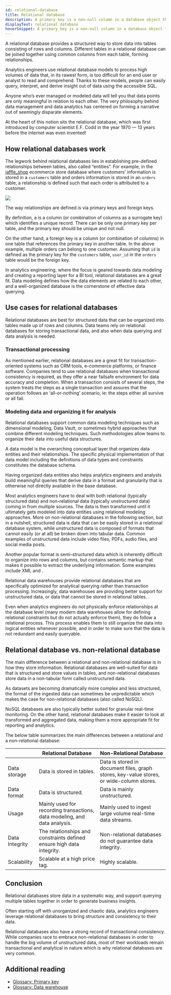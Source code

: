 ```yaml
---
id: relational-database
title: Relational database
description: A primary key is a non-null column in a database object that uniquely identifies each row. Primary keys take the form of a natural or surrogate key.
displayText: relational database
hoverSnippet: A primary key is a non-null column in a database object that uniquely identifies each row.
---
```


<head>
  <title>Primary key in SQL (AKA Constraints) — dbt Labs</title>
</head>

A relational database provides a structured way to store data into <Term id="table">tables</Term> consisting of rows and columns. Different tables in a relational database can be joined together using common columns from each table, forming relationships.

Analytics engineers use relational database models to process high volumes of data that, in its rawest form, is too difficult for an end user or analyst to read and comprehend. Thanks to these models, people can easily query, interpret, and derive insight out of data using the accessible SQL. 

Anyone who’s ever managed or modeled data will tell you that data points are only meaningful in relation to each other. The very philosophy behind data management and data analytics has centered on forming a narrative out of seemingly disparate elements. 

At the heart of this notion sits the relational database, which was first introduced by computer scientist E.F. Codd in the year 1970 — 13 years before the internet was even invented! 

## How relational databases work

The legwork behind relational databases lies in establishing pre-defined relationships between tables, also called “entities”. For example, in the [jaffle_shop](https://github.com/dbt-labs/jaffle_shop) ecommerce store database where customers’ information is stored in a `customers` table and orders information is stored in an `orders` table, a relationship is defined such that each order is attributed to a customer.

![](/img/docs/terms/relational-database/relation.png)

The way relationships are defined is via primary keys and foreign keys. 

By definition, a <Term id="primary-key" /> is a column (or combination of columns as a surrogate key) which identifies a unique record. There can be only one primary key per table, and the primary key should be unique and not null. 

On the other hand, a foreign key is a column (or combination of columns) in one table that references the primary key in another table. In the above example, multiple orders can belong to one customer. Assuming that `id` is defined as the primary key for the `customers` table, `user_id` in the `orders` table would be the foreign key. 

In analytics engineering, where the focus is geared towards data modeling and creating a reporting layer for a BI tool, relational databases are a great fit. Data modeling defines how the data elements are related to each other, and a well-organized database is the cornerstone of effective data querying.

## Use cases for relational databases

Relational databases are best for structured data that can be organized into tables made up of rows and columns. Data teams rely on relational databases for storing transactional data, and also when data querying and data analysis is needed.

### Transactional processing

As mentioned earlier, relational databases are a great fit for transaction-oriented systems such as CRM tools, e-commerce platforms, or finance software. Companies tend to use relational databases when transactional consistency is required, as they offer a near failsafe environment for data accuracy and completion. When a transaction consists of several steps, the system treats the steps as a single transaction and assures that the operation follows an ‘all-or-nothing’ scenario, ie: the steps either all survive or all fail.

### Modeling data and organizing it for analysis

Relational databases support common data modeling techniques such as dimensional modeling, Data Vault, or sometimes hybrid approaches that combine different modeling techniques. Such methodologies allow teams to organize their data into useful data structures. 

A data model is the overarching conceptual layer that organizes data entities and their relationships. The specific physical implementation of that data model including the definitions of data types and constraints constitutes the database schema. 

Having organized data entities also helps analytics engineers and analysts build meaningful queries that derive data in a format and granularity that is otherwise not directly available in the base database.

Most analytics engineers have to deal with both relational (typically structured data) and non-relational data (typically unstructured data) coming in from multiple sources. The data is then transformed until it ultimately gets modeled into data entities using relational modeling approaches. More on non-relational databases in the following section, but in a nutshell, structured data is data that can be easily stored in a relational database system, while unstructured data is composed of formats that cannot easily (or at all) be broken down into tabular data. Common examples of unstructured data include video files, PDFs, audio files, and social media posts. 

Another popular format is semi-structured data which is inherently difficult to organize into rows and columns, but contains semantic markup that makes it possible to extract the underlying information. Some examples include XML and <Term id ="json" />.

Relational data warehouses provide relational databases that are specifically optimized for analytical querying rather than transaction processing. Increasingly, data warehouses are providing better support for unstructured data, or data that cannot be stored in relational tables. .

Even when analytics engineers do not physically enforce relationships at the database level (many modern data warehouses allow for defining relational constraints but do not actually enforce them), they do follow a relational process. This process enables them to still organize the data into logical entities whenever possible, and in order to make sure that the data is not redundant and easily queryable.

## Relational database vs. non-relational database

The main difference between a relational and non-relational database is in how they store information. Relational databases are well-suited for data that is structured and store values in tables, and non-relational databases store data in a non-tabular form called unstructured data.

As datasets are becoming dramatically more complex and less structured, the format of the ingested data can sometimes be unpredictable which makes the case for non-relational databases (also called NoSQL). 

NoSQL databases are also typically better suited for granular real-time monitoring. On the other hand, relational databases make it easier to look at transformed and aggregated data, making them a more appropriate fit for reporting and analytics.

The below table summarizes the main differences between a relational and a non-relational database:

|  | Relational Database | Non-Relational Database |
|---|---|---|
| Data storage | Data is stored in tables. | Data is stored in document files, graph stores, key-value stores, or wide-column stores. |
| Data format | Data is structured. | Data is mainly unstructured. |
| Usage | Mainly used for recording transactions, data modeling, and data analysis. | Mainly used to ingest large volume real-time data streams. |
| Data Integrity | The relationships and constraints defined ensure high data integrity.  | Non-relational databases do not guarantee data integrity. |
| Scalability | Scalable at a high price tag. | Highly scalable. |

## Conclusion

Relational databases store data in a systematic way, and support querying multiple tables together in order to generate business insights. 

Often starting off with unorganized and chaotic data, analytics engineers leverage relational databases to bring structure and consistency to their data. 

Relational databases also have a strong record of transactional consistency. While companies race to embrace non-relational databases in order to handle the big volume of unstructured data, most of their workloads remain transactional and analytical in nature which is why relational databases are very common. 

## Additional reading

- [Glossary: Primary key](/terms/primary-key)
- [Glossary: Data warehouse](/terms/data-warehouse)